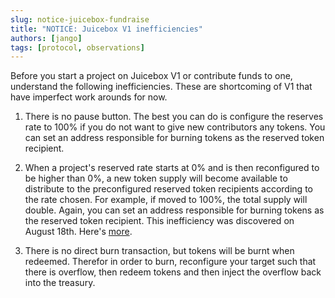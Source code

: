 ```yaml
---
slug: notice-juicebox-fundraise
title: "NOTICE: Juicebox V1 inefficiencies"
authors: [jango]
tags: [protocol, observations]
---
```


Before you start a project on Juicebox V1 or contribute funds to one, understand the following inefficiencies. These are shortcoming of V1 that have imperfect work arounds for now.

1. There is no pause button. The best you can do is configure the reserves rate to 100% if you do not want to give new contributors any tokens. You can set an address responsible for burning tokens as the reserved token recipient.

2. When a project's reserved rate starts at 0% and is then reconfigured to be higher than 0%, a new token supply will become available to distribute to the preconfigured reserved token recipients according to the rate chosen. For example, if moved to 100%, the total supply will double. Again, you can set an address responsible for burning tokens as the reserved token recipient. 
This inefficiency was discovered on August 18th. Here's [more](https://info.juicebox.money/blog/juicebox-postmortem-of-low-severity-bug-discovered-8-18-2021).

3. There is no direct burn transaction, but tokens will be burnt when redeemed. Therefor in order to burn, reconfigure your target such that there is overflow, then redeem tokens and then inject the overflow back into the treasury.
